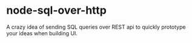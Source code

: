 # node-sql-over-http
A crazy idea of sending SQL queries over REST api to quickly prototype your ideas when building UI. 
